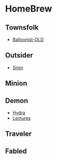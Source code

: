 # HomeBrew

## Townsfolk
- [Balloonist-OLD](https://github.com/yoyosource/BOTC-HomeBrew/tree/master/Townsfolk/Balloonist-OLD)

## Outsider
- [Siren](https://github.com/yoyosource/BOTC-HomeBrew/tree/master/Outsider/Siren)

## Minion

## Demon
- [Hydra](https://github.com/yoyosource/BOTC-HomeBrew/tree/master/Demon/Hydra)
- [Lemures](https://github.com/yoyosource/BOTC-HomeBrew/tree/master/Demon/Lemures)

## Traveler

## Fabled
